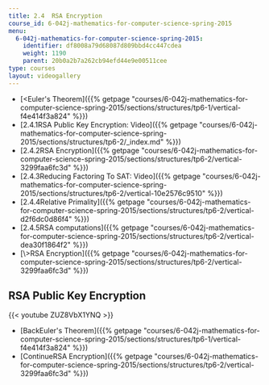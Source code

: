 ```yaml
---
title: 2.4  RSA Encryption
course_id: 6-042j-mathematics-for-computer-science-spring-2015
menu:
  6-042j-mathematics-for-computer-science-spring-2015:
    identifier: df8008a79d68087d809bbd4cc447cdea
    weight: 1190
    parent: 20b0a2b7a262cb94efd44e9e00511cee
type: courses
layout: videogallery
---
```

*   [<Euler's Theorem]({{% getpage "courses/6-042j-mathematics-for-computer-science-spring-2015/sections/structures/tp6-1/vertical-f4e414f3a824" %}})
*   [2.4.1RSA Public Key Encryption: Video]({{% getpage "courses/6-042j-mathematics-for-computer-science-spring-2015/sections/structures/tp6-2/_index.md" %}})
*   [2.4.2RSA Encryption]({{% getpage "courses/6-042j-mathematics-for-computer-science-spring-2015/sections/structures/tp6-2/vertical-3299faa6fc3d" %}})
*   [2.4.3Reducing Factoring To SAT: Video]({{% getpage "courses/6-042j-mathematics-for-computer-science-spring-2015/sections/structures/tp6-2/vertical-10e2576c9510" %}})
*   [2.4.4Relative Primality]({{% getpage "courses/6-042j-mathematics-for-computer-science-spring-2015/sections/structures/tp6-2/vertical-d2f6dc0d86f4" %}})
*   [2.4.5RSA computations]({{% getpage "courses/6-042j-mathematics-for-computer-science-spring-2015/sections/structures/tp6-2/vertical-dea30f1864f2" %}})
*   [\\>RSA Encryption]({{% getpage "courses/6-042j-mathematics-for-computer-science-spring-2015/sections/structures/tp6-2/vertical-3299faa6fc3d" %}})

RSA Public Key Encryption
-------------------------

{{< youtube ZUZ8VbX1YNQ >}}

*   [BackEuler's Theorem]({{% getpage "courses/6-042j-mathematics-for-computer-science-spring-2015/sections/structures/tp6-1/vertical-f4e414f3a824" %}})
*   [ContinueRSA Encryption]({{% getpage "courses/6-042j-mathematics-for-computer-science-spring-2015/sections/structures/tp6-2/vertical-3299faa6fc3d" %}})